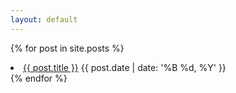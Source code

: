 ```yaml
---
layout: default
---
```


{% for post in site.posts %}
  <li>
    <a href="{{ post.url | relative_url }}">{{ post.title }}</a> {{ post.date | date: '%B %d, %Y' }}
  </li>
{% endfor %}

